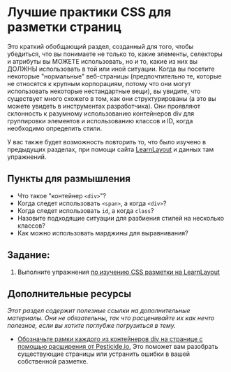 # Лучшие практики CSS для разметки страниц

Это краткий обобщающий раздел, созданный для того, чтобы убедиться, что вы понимаете не только то, какие элементы, селекторы и атрибуты вы МОЖЕТЕ использовать, но и то, какие из них вы ДОЛЖНЫ использовать в той или иной ситуации. Когда вы посетите некоторые "нормальные" веб-страницы (предпочтительно те, которые не относятся к крупным корпорациям, потому что они могут использовать некоторые нестандартные вещи), вы увидите, что существует много схожего в том, как они структурированы (а это вы можете увидеть в инструментах разработчика). Они проявляют склонность к разумному использованию контейнеров div для группировки элементов и использованию классов и ID, когда необходимо определить стили.

У вас также будет возможность повторить то, что было изучено в предыдущих разделах, при помощи сайта [LearnLayout](http://ru.learnlayout.com/) и данных там упражнений.

## Пункты для размышления

+ Что такое "контейнер `<div>`"?
+ Когда следет использовать `<span>`, а когда `<div>`?
+ Когда следет использовать `id`, а когда `class`?
+ Назовите подходящие ситуации для разбиения стилей на несколько классов?
+ Как можно использовать марджины для выравнивания?

## Задание:

1. Выполните упражнения [по изучению CSS разметки на LearnLayout](http://ru.learnlayout.com/)

## Дополнительные ресурсы

_Этот раздел содержит полезные ссылки на дополнительные материалы. Они не обязательны, так что расценивайте их как нечто полезное, если вы хотите поглубже погрузиться в тему._

+ [Обозначьте рамки каждого из контейнеров div на странице с помощью расширения от Pesticide.io.](http://pesticide.io/) Это поможет вам разобрать существующие страницы или устранить ошибки в вашей собственной разметке.
